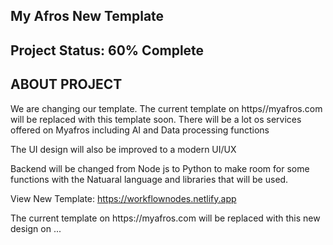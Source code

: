 <h2>My Afros New Template</h2>
<h2>Project Status: 60% Complete</h2>

<h2> ABOUT PROJECT </h2>
<p>We are changing our template. The current template on https//myafros.com will be replaced with this template soon. There will be a lot os services offered on Myafros including AI and Data processing functions </p>

<p>The UI design will also be improved to a modern UI/UX</p>
<p>Backend will be changed from Node js to Python to make room for some functions with the Natuaral language and libraries that will be used.</p>



View New Template: https://workflownodes.netlify.app

<p>The current template on https://myafros.com will be replaced with this new design on ...</p>






